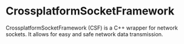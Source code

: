 # CrossplatformSocketFramework
CrossplatformSocketFramework (CSF) is a C++ wrapper for network sockets. It allows for easy and safe network data transmission.
